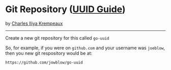 # Git Repository ([UUID Guide](../../README.md))

by [Charles Iliya Krempeaux](http://changelog.ca/)

---

Create a new git repository for this called `go-uuid`

So, for example, if you were on `github.com` and your username was `joeblow`, then you new git respository would be at:
```
https://github.com/jowblow/go-uuid
```
